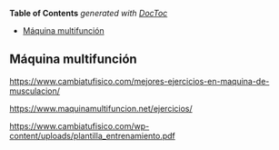 <!-- START doctoc generated TOC please keep comment here to allow auto update -->
<!-- DON'T EDIT THIS SECTION, INSTEAD RE-RUN doctoc TO UPDATE -->
**Table of Contents**  *generated with [DocToc](https://github.com/thlorenz/doctoc)*

- [Máquina multifunción](#m%C3%A1quina-multifunci%C3%B3n)

<!-- END doctoc generated TOC please keep comment here to allow auto update -->

## Máquina multifunción

<https://www.cambiatufisico.com/mejores-ejercicios-en-maquina-de-musculacion/>

<https://www.maquinamultifuncion.net/ejercicios/>

<https://www.cambiatufisico.com/wp-content/uploads/plantilla_entrenamiento.pdf>
